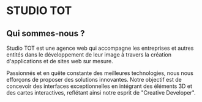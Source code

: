 # STUDIO TOT

## Qui sommes-nous ?
Studio TOT est une agence web qui accompagne les entreprises et autres entités dans le développement de leur image à travers la création d'applications et de sites web sur mesure.

Passionnés et en quête constante des meilleures technologies, nous nous efforçons de proposer des solutions innovantes. Notre objectif est de concevoir des interfaces exceptionnelles en intégrant des éléments 3D et des cartes interactives, reflétant ainsi notre esprit de "Creative Developer".
